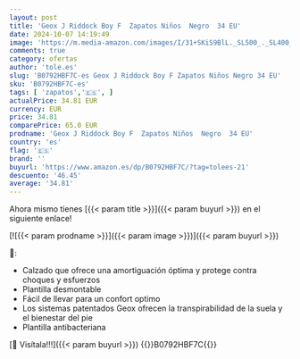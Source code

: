 ```yaml
---
layout: post
title: 'Geox J Riddock Boy F  Zapatos Niños  Negro  34 EU'
date: 2024-10-07 14:19:49
image: 'https://m.media-amazon.com/images/I/31+SKiS9BlL._SL500_._SL400_.jpg'
comments: true
category: ofertas
author: 'tole.es'
slug: 'B0792HBF7C-es Geox J Riddock Boy F Zapatos Niños Negro 34 EU'
sku: 'B0792HBF7C-es'
tags: [ 'zapatos','🇪🇸', ]
actualPrice: 34.81 EUR
currency: EUR
price: 34.81
comparePrice: 65.0 EUR
prodname: 'Geox J Riddock Boy F  Zapatos Niños  Negro  34 EU'
country: 'es'
flag: '🇪🇸'
brand: ''
buyurl: 'https://www.amazon.es/dp/B0792HBF7C/?tag=tolees-21'
descuento: '46.45'
average: '34.81'
---
```


Ahora mismo tienes [{{< param title >}}]({{< param buyurl >}}) en el siguiente enlace!

[![{{< param prodname >}}]({{< param image >}})]({{< param buyurl >}})

🔎:

- Calzado que ofrece una amortiguación óptima y protege contra choques y esfuerzos
- Plantilla desmontable
- Fácil de llevar para un confort optimo
- Los sistemas patentados Geox ofrecen la transpirabilidad de la suela y el bienestar del pie
- Plantilla antibacteriana

[🛒 Visítala!!!]({{< param buyurl >}})
{{<world>}}B0792HBF7C{{</world>}}

